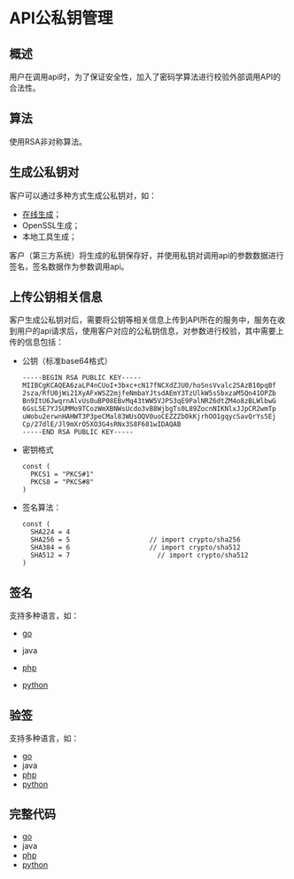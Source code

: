 # API公私钥管理 

## 概述

用户在调用api时，为了保证安全性，加入了密码学算法进行校验外部调用API的合法性。

## 算法

使用RSA非对称算法。

## 生成公私钥对

客户可以通过多种方式生成公私钥对，如：

- [在线生成](https://www.metools.info/code/c80.html)；
- OpenSSL生成；
- 本地工具生成；

客户（第三方系统）将生成的私钥保存好，并使用私钥对调用api的参数数据进行签名，签名数据作为参数调用api。

## **上传公钥相关信息**

客户生成公私钥对后，需要将公钥等相关信息上传到API所在的服务中，服务在收到用户的api请求后，使用客户对应的公私钥信息，对参数进行校验，其中需要上传的信息包括：

- 公钥（标准base64格式）

  ```
  -----BEGIN RSA PUBLIC KEY-----
  MIIBCgKCAQEA6zaLP4nCUoI+3bxc+cN17fNCXdZJU0/hoSnsVvalc2SAzB10pqBf
  2sza/RfU0jWi21XyAFxWSZ2mjfeNmbaYJtsdAEmY3TzUlkW5sSbxzaM5Qn41OPZb
  Bn9ItU6JwqrnAlvUs0uBP08EBvMq43tWW5VJPS3qE9PalNRZ6dtZM4o8zBLWlbwG
  6GsL5E7YJSUMMo9TCozWmXBNWsUcdo3vB8WjbgTs0L89ZocnNIKNlxJJpCR2wmTp
  uWobu2erwnHAHWT3P3peCMal83WUsOQV0uoCEZZZb0kKjrhOO1gqycSavQrYs5Ej
  Cp/27dlE/Jl9mXrO5XO3G4sRNx3S8F681wIDAQAB
  -----END RSA PUBLIC KEY-----
  ```

- 密钥格式

  ```
  const (
  	PKCS1 = "PKCS#1"
  	PKCS8 = "PKCS#8"
  )
  ```

- 签名算法：

  ```
  const (
  	SHA224 = 4
  	SHA256 = 5                    // import crypto/sha256
  	SHA384 = 6                    // import crypto/sha512
  	SHA512 = 7                      // import crypto/sha512
  )
  ```

## 签名

支持多种语言，如：

- [go](https://github.com/andyleo2/api-key-manage/blob/main/rsa/go/rsa.go#L123)

- java

- [php](https://github.com/andyleo2/api-key-manage/blob/main/rsa/php/Rsa.php#L62)

- [python](https://github.com/andyleo2/api-key-manage/blob/main/rsa/python/rsa.py#L67)

## 验签

支持多种语言，如：

- [go](https://github.com/andyleo2/api-key-manage/blob/main/rsa/go/rsa.go#L149)
- java
- [php](https://github.com/andyleo2/api-key-manage/blob/main/rsa/php/Rsa.php#L72)
- [python](https://github.com/andyleo2/api-key-manage/blob/main/rsa/python/rsa.py#L86)

## 完整代码

- [go](https://github.com/andyleo2/api-key-manage/tree/main/rsa/go)
- java
- [php](https://github.com/andyleo2/api-key-manage/tree/main/rsa/php)
- [python](https://github.com/andyleo2/api-key-manage/tree/main/rsa/python)